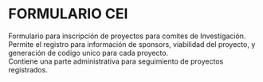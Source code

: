 # FORMULARIO CEI
Formulario para inscripción de proyectos para comites de Investigación.
<br> Permite el registro para información de sponsors, viabilidad del proyecto, y generación de codigo unico para cada proyecto.
<br> Contiene una parte administrativa para seguimiento de proyectos registrados.
